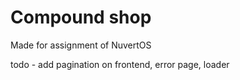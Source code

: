 # Compound shop

Made for assignment of NuvertOS

todo - add pagination on frontend, error page, loader